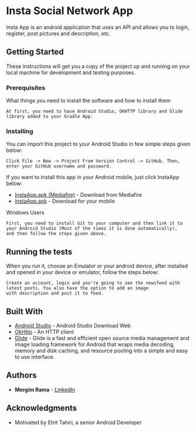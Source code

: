 # Insta Social Network App

Insta App is an android application that uses an API and allows you to login, register, post pictures and description, etc.

## Getting Started

These instructions will get you a copy of the project up and running on your local machine for development and testing purposes.

### Prerequisites

What things you need to install the software and how to install them

```
At first, you need to have Android Studio, OKHTTP library and Glide library added to your Gradle App.   
```

### Installing

You can import this project to your Android Studio in few simple steps given below:

```
Click File -> New -> Project From Version Control -> GitHub. Then, enter your GitHub username and password.
```
If you want to install this app in your Android mobile, just click InstaApp below:

* [InstaApp.apk (Mediafire)](http://www.mediafire.com/file/p2lq61nh4n020bg/InstaApp.apk) - Download from Mediafire
* [InstaApp.apk](https://github.com/ramamergim/InstaApp/blob/master/app/src/main/res/InstaApp.apk) - Download for your mobile

Windows Users

```
First, you need to install Git to your computer and then link it to your Android Studio (Most of the times it is done automatically),
and then follow the steps given above.
```

## Running the tests

When you run it, choose an Emulator or your android device, after installed and opened in your device or emulator, 
follow the steps below:

```
Create an account, login and you're going to see the newsfeed with latest posts. You also have the option to add an image
with description and post it to feed.
```

## Built With

* [Android Studio](https://developer.android.com/studio/index.html?gclid=Cj0KCQiA9_LRBRDZARIsAAcLXjeSeZsYADtRT3rhbCdSoCtdTrsB9jD7HmLA9Gk4MR3bc1xIN8PhTpEaAp5WEALw_wcB) - Android Studio Download Web
* [OkHttp](http://square.github.io/okhttp/) - An HTTP client
* [Glide](https://github.com/bumptech/glide) - Glide is a fast and efficient open source media management and 
image loading framework for Android that wraps media decoding, memory and disk caching, 
and resource pooling into a simple and easy to use interface.

## Authors

* **Mergim Rama** - [LinkedIn](https://www.linkedin.com/in/mergimrama/)

## Acknowledgments

* Motivated by Etrit Tahiri, a senior Android Developer
